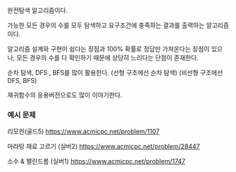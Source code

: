 완전탐색 알고리즘이다.  

가능한 모든 경우의 수를 모두 탐색하고 요구조건에 충족하는 결과를 출력하는 알고리즘이다.  

알고리즘 설계와 구현이 쉽다는 장점과
100% 확률로 정답만 가져온다는 장점이 있으나, 모든 경우의 수를 다 확인하기 때문에 상당히 느리다는 단점이 존재한다.  

순차 탐색, DFS , BFS를 많이 활용한다.
(선형 구조에선 순차 탐색)
(비선형 구조에선 DFS, BFS)


재귀함수의 응용버전으로도 많이 이야기한다.  



### 예시 문제

리모컨(골드5)
https://www.acmicpc.net/problem/1107

마라탕 재료 고르기 (실버2)
https://www.acmicpc.net/problem/28447

소수 & 팰린드롬 (실버1)
https://www.acmicpc.net/problem/1747

